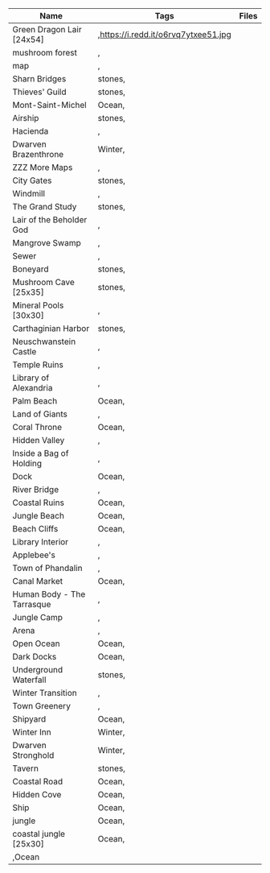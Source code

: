 ﻿Name|Tags|Files
-|-|-|
Green Dragon Lair [24x54]|,https://i.redd.it/o6rvq7ytxee51.jpg
mushroom forest|,
map|,
Sharn Bridges|stones,
Thieves' Guild|stones,
Mont-Saint-Michel|Ocean,
Airship|stones,
Hacienda|,
Dwarven Brazenthrone|Winter,
ZZZ More Maps|,
City Gates|stones,
Windmill|,
The Grand Study|stones,
Lair of the Beholder God|,
Mangrove Swamp|,
Sewer|,
Boneyard|stones,
Mushroom Cave [25x35]|stones,
Mineral Pools [30x30]|,
Carthaginian Harbor|stones,
Neuschwanstein Castle|,
Temple Ruins|,
Library of Alexandria|,
Palm Beach|Ocean,
Land of Giants|,
Coral Throne|Ocean,
Hidden Valley|,
Inside a Bag of Holding|,
Dock|Ocean,
River Bridge|,
Coastal Ruins|Ocean,
Jungle Beach|Ocean,
Beach Cliffs|Ocean,
Library Interior|,
Applebee's|,
Town of Phandalin|,
Canal Market|Ocean,
Human Body - The Tarrasque|,
Jungle Camp|,
Arena|,
Open Ocean|Ocean,
Dark Docks|Ocean,
Underground Waterfall|stones,
Winter Transition|,
Town Greenery|,
Shipyard|Ocean,
Winter Inn|Winter,
Dwarven Stronghold|Winter,
Tavern|stones,
Coastal Road|Ocean,
Hidden Cove|Ocean,
Ship|Ocean,
jungle|Ocean,
coastal jungle [25x30]|Ocean,
,Ocean|